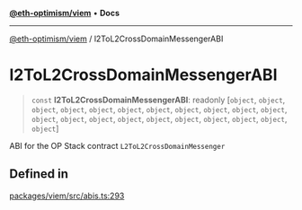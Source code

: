 [**@eth-optimism/viem**](../README.md) • **Docs**

***

[@eth-optimism/viem](../README.md) / l2ToL2CrossDomainMessengerABI

# l2ToL2CrossDomainMessengerABI

> `const` **l2ToL2CrossDomainMessengerABI**: readonly [`object`, `object`, `object`, `object`, `object`, `object`, `object`, `object`, `object`, `object`, `object`, `object`, `object`, `object`, `object`, `object`, `object`, `object`, `object`, `object`, `object`]

ABI for the OP Stack contract `L2ToL2CrossDomainMessenger`

## Defined in

[packages/viem/src/abis.ts:293](https://github.com/ethereum-optimism/ecosystem/blob/5f378d3b907e5960d4ca4cd1b4965867e0f1fb40/packages/viem/src/abis.ts#L293)
